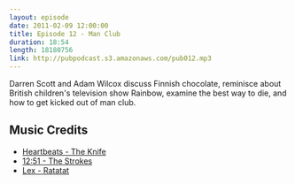 ```yaml
---
layout: episode
date: 2011-02-09 12:00:00
title: Episode 12 - Man Club
duration: 18:54
length: 18180756
link: http://pubpodcast.s3.amazonaws.com/pub012.mp3
---
```


Darren Scott and Adam Wilcox discuss Finnish chocolate, reminisce about British children's television show Rainbow, examine the best way to die, and how to get kicked out of man club.

## Music Credits

- [Heartbeats - The Knife](http://itunes.apple.com/gb/album/heartbeats/id163950886?i=163950887)
- [12:51 - The Strokes](http://itunes.apple.com/gb/album/12-51/id260661892?i=260662775)
- [Lex - Ratatat](http://itunes.apple.com/gb/album/lex/id180537852?i=180537968)